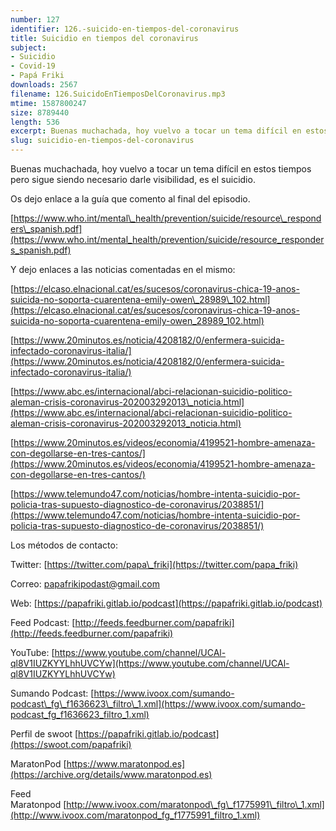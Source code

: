 ```yaml
---
number: 127
identifier: 126.-suicido-en-tiempos-del-coronavirus
title: Suicidio en tiempos del coronavirus
subject:
- Suicidio
- Covid-19
- Papá Friki
downloads: 2567
filename: 126.SuicidoEnTiemposDelCoronavirus.mp3
mtime: 1587800247
size: 8789440
length: 536
excerpt: Buenas muchachada, hoy vuelvo a tocar un tema difícil en estos tiempos pero sigue siendo necesario darle visibilidad, es el suicidio.
slug: suicidio-en-tiempos-del-coronavirus
---
```

Buenas muchachada, hoy vuelvo a tocar un tema difícil en estos tiempos pero sigue siendo necesario darle visibilidad, es el suicidio.

Os dejo enlace a la guía que comento al final del episodio.

[https://www.who.int/mental\_health/prevention/suicide/resource\_responders\_spanish.pdf](https://www.who.int/mental_health/prevention/suicide/resource_responders_spanish.pdf)

Y dejo enlaces a las noticias comentadas en el mismo:

[https://elcaso.elnacional.cat/es/sucesos/coronavirus-chica-19-anos-suicida-no-soporta-cuarentena-emily-owen\_28989\_102.html](https://elcaso.elnacional.cat/es/sucesos/coronavirus-chica-19-anos-suicida-no-soporta-cuarentena-emily-owen_28989_102.html)

[https://www.20minutos.es/noticia/4208182/0/enfermera-suicida-infectado-coronavirus-italia/](https://www.20minutos.es/noticia/4208182/0/enfermera-suicida-infectado-coronavirus-italia/)

[https://www.abc.es/internacional/abci-relacionan-suicidio-politico-aleman-crisis-coronavirus-202003292013\_noticia.html](https://www.abc.es/internacional/abci-relacionan-suicidio-politico-aleman-crisis-coronavirus-202003292013_noticia.html)

[https://www.20minutos.es/videos/economia/4199521-hombre-amenaza-con-degollarse-en-tres-cantos/](https://www.20minutos.es/videos/economia/4199521-hombre-amenaza-con-degollarse-en-tres-cantos/)

[https://www.telemundo47.com/noticias/hombre-intenta-suicidio-por-policia-tras-supuesto-diagnostico-de-coronavirus/2038851/](https://www.telemundo47.com/noticias/hombre-intenta-suicidio-por-policia-tras-supuesto-diagnostico-de-coronavirus/2038851/)

Los métodos de contacto:

Twitter: [https://twitter.com/papa\_friki](https://twitter.com/papa_friki)

Correo: [papafrikipodast@gmail.com](https://archive.org/details/papafrikipodast@gmail.com)

Web: [https://papafriki.gitlab.io/podcast](https://papafriki.gitlab.io/podcast)

Feed Podcast: [http://feeds.feedburner.com/papafriki](http://feeds.feedburner.com/papafriki)

YouTube: [https://www.youtube.com/channel/UCAl-ql8V1IUZKYYLhhUVCYw](https://www.youtube.com/channel/UCAl-ql8V1IUZKYYLhhUVCYw)

Sumando Podcast: [https://www.ivoox.com/sumando-podcast\_fg\_f1636623\_filtro\_1.xml](https://www.ivoox.com/sumando-podcast_fg_f1636623_filtro_1.xml)

Perfil de swoot [https://papafriki.gitlab.io/podcast](https://swoot.com/papafriki)

MaratonPod [https://www.maratonpod.es](https://archive.org/details/www.maratonpod.es)

Feed Maratonpod [http://www.ivoox.com/maratonpod\_fg\_f1775991\_filtro\_1.xml](http://www.ivoox.com/maratonpod_fg_f1775991_filtro_1.xml)